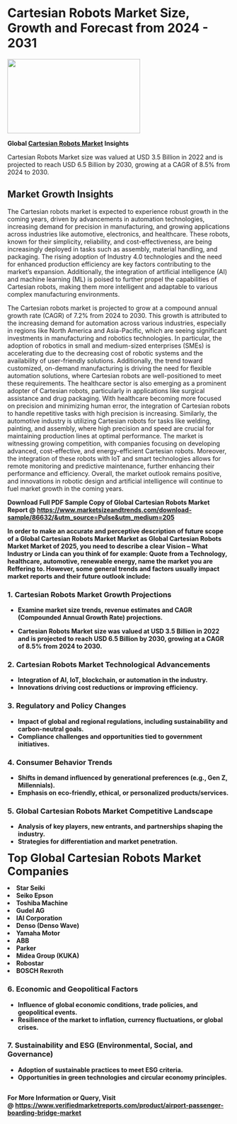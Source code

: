 <H1>Cartesian Robots Market Size, Growth and Forecast from 2024 - 2031</H1><img class="aligncenter size-medium wp-image-584254" src="https://thirdeyenews.in/wp-content/uploads/2024/09/Global-Market-Research-300x168.jpeg" alt="" width="300" height="168" /><p><strong>Global&nbsp;<a href="https://www.marketsizeandtrends.com/download-sample/86632/&amp;utm_source=Pulse&amp;utm_medium=205">Cartesian Robots Market</a> Insights</strong></p><p>Cartesian Robots Market size was valued at USD 3.5 Billion in 2022 and is projected to reach USD 6.5 Billion by 2030, growing at a CAGR of 8.5% from 2024 to 2030.</p><p><h2>Market Growth Insights</h2> <p>The Cartesian robots market is expected to experience robust growth in the coming years, driven by advancements in automation technologies, increasing demand for precision in manufacturing, and growing applications across industries like automotive, electronics, and healthcare. These robots, known for their simplicity, reliability, and cost-effectiveness, are being increasingly deployed in tasks such as assembly, material handling, and packaging. The rising adoption of Industry 4.0 technologies and the need for enhanced production efficiency are key factors contributing to the market’s expansion. Additionally, the integration of artificial intelligence (AI) and machine learning (ML) is poised to further propel the capabilities of Cartesian robots, making them more intelligent and adaptable to various complex manufacturing environments.</p> <p><strong></strong></p> <p>The Cartesian robots market is projected to grow at a compound annual growth rate (CAGR) of 7.2% from 2024 to 2030. This growth is attributed to the increasing demand for automation across various industries, especially in regions like North America and Asia-Pacific, which are seeing significant investments in manufacturing and robotics technologies. In particular, the adoption of robotics in small and medium-sized enterprises (SMEs) is accelerating due to the decreasing cost of robotic systems and the availability of user-friendly solutions. Additionally, the trend toward customized, on-demand manufacturing is driving the need for flexible automation solutions, where Cartesian robots are well-positioned to meet these requirements. The healthcare sector is also emerging as a prominent adopter of Cartesian robots, particularly in applications like surgical assistance and drug packaging. With healthcare becoming more focused on precision and minimizing human error, the integration of Cartesian robots to handle repetitive tasks with high precision is increasing. Similarly, the automotive industry is utilizing Cartesian robots for tasks like welding, painting, and assembly, where high precision and speed are crucial for maintaining production lines at optimal performance. The market is witnessing growing competition, with companies focusing on developing advanced, cost-effective, and energy-efficient Cartesian robots. Moreover, the integration of these robots with IoT and smart technologies allows for remote monitoring and predictive maintenance, further enhancing their performance and efficiency. Overall, the market outlook remains positive, and innovations in robotic design and artificial intelligence will continue to fuel market growth in the coming years. <p><strong></p><p><span class=""><strong>Download Full PDF Sample Copy of Global Cartesian Robots Market Report</strong> @ <a href="https://www.marketsizeandtrends.com/download-sample/86632/&amp;utm_source=Pulse&amp;utm_medium=205" target="_blank">https://www.marketsizeandtrends.com/download-sample/86632/&amp;utm_source=Pulse&amp;utm_medium=205</a></span></p><p>In order to make an accurate and perceptive description of future scope of a Global&nbsp;Cartesian Robots Market Market as Global&nbsp;Cartesian Robots Market Market of 2025, you need to describe a clear Vision &ndash; What Industry or Linda can you think of for example: Quote from a Technology, healthcare, automotive, renewable energy, name the market you are Reffering to. However, some general trends and factors usually impact market reports and their future outlook include:</p><h3>1.&nbsp;<strong>Cartesian Robots Market Growth Projections</strong></h3><ul><li>Examine market size trends, revenue estimates and CAGR (Compounded Annual Growth Rate) projections.</li><li><p>Cartesian Robots Market size was valued at USD 3.5 Billion in 2022 and is projected to reach USD 6.5 Billion by 2030, growing at a CAGR of 8.5% from 2024 to 2030.</p></li></ul><h3>2.&nbsp;<strong>Cartesian Robots Market Technological Advancements</strong></h3><ul><li>Integration of AI, IoT, blockchain, or automation in the industry.</li><li>Innovations driving cost reductions or improving efficiency.</li></ul><h3>3.&nbsp;<strong>Regulatory and Policy Changes</strong></h3><ul><li>Impact of global and regional regulations, including sustainability and carbon-neutral goals.</li><li>Compliance challenges and opportunities tied to government initiatives.</li></ul><h3>4.&nbsp;<strong>Consumer Behavior Trends</strong></h3><ul><li>Shifts in demand influenced by generational preferences (e.g., Gen Z, Millennials).</li><li>Emphasis on eco-friendly, ethical, or personalized products/services.</li></ul><h3>5.&nbsp;<strong>Global Cartesian Robots Market Competitive Landscape</strong></h3><ul><li>Analysis of key players, new entrants, and partnerships shaping the industry.</li><li>Strategies for differentiation and market penetration.</li></ul><p data-pm-slice="1 1 []"><span style="color: inherit; font-family: inherit; font-size: 25px;">Top Global Cartesian Robots Market Companies</span></p><div class="" data-test-id=""><p><li>Star Seiki</li><li> Seiko Epson</li><li> Toshiba Machine</li><li> Gudel AG</li><li> IAI Corporation</li><li> Denso (Denso Wave)</li><li> Yamaha Motor</li><li> ABB</li><li> Parker</li><li> Midea Group (KUKA)</li><li> Robostar</li><li> BOSCH Rexroth</li></p></div><h3>6.&nbsp;<strong>Economic and Geopolitical Factors</strong></h3><ul><li>Influence of global economic conditions, trade policies, and geopolitical events.</li><li>Resilience of the market to inflation, currency fluctuations, or global crises.</li></ul><h3>7.&nbsp;<strong>Sustainability and ESG (Environmental, Social, and Governance)</strong></h3><ul><li>Adoption of sustainable practices to meet ESG criteria.</li><li>Opportunities in green technologies and circular economy principles.</li></ul><h2><strong style="font-size: 14px;">For More Information or Query, Visit @&nbsp;</strong><a style="background-color: #ffffff; font-size: 14px;" href="https://www.marketsizeandtrends.com/report/cartesian-robots-market/" target="_blank">https://www.verifiedmarketreports.com/product/airport-passenger-boarding-bridge-market</a></h2>
